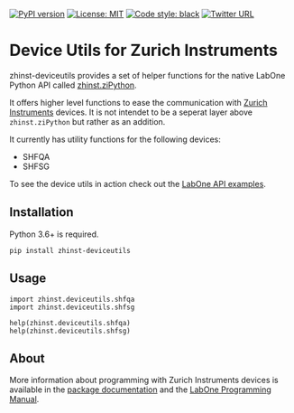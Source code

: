 [![PyPI version](https://badge.fury.io/py/zhinst-deviceutils.svg)](https://badge.fury.io/py/zhinst-deviceutils)
[![License: MIT](https://img.shields.io/badge/License-MIT-yellow.svg)](https://opensource.org/licenses/MIT)
[![Code style: black](https://img.shields.io/badge/code%20style-black-000000.svg)](https://github.com/ambv/black)
[![Twitter URL](https://img.shields.io/twitter/url/https/twitter.com/fold_left.svg?style=social&label=Follow%20%40zhinst)](https://twitter.com/zhinst)

# Device Utils for Zurich Instruments

zhinst-deviceutils provides a set of helper functions for the native LabOne Python API
called [zhinst.ziPython](https://pypi.org/project/zhinst/).

It offers higher level functions to ease the communication with
[Zurich Instruments](https://zhinst.com) devices. It is not intendet to be a
seperat layer above ``zhinst.ziPython`` but rather as an addition.

It currently has utility functions for the following devices:
* SHFQA
* SHFSG

To see the device utils in action check out the
[LabOne API examples](https://github.com/zhinst/labone-api-examples).

## Installation
Python 3.6+ is required.
```
pip install zhinst-deviceutils
```

## Usage
```
import zhinst.deviceutils.shfqa
import zhinst.deviceutils.shfsg

help(zhinst.deviceutils.shfqa)
help(zhinst.deviceutils.shfsg)
```

## About

More information about programming with Zurich Instruments devices is available in the
[package documentation](http://docs.pages.zhinst.com/manuals/zhinst-deviceutils/index.html)
and the
[LabOne Programming Manual](https://docs.zhinst.com/labone_programming_manual/overview.html).
